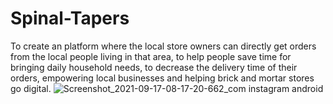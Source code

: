 # Spinal-Tapers

To create an platform where the local store owners can directly get orders from the local people living in that area, to help people save time for bringing daily household needs, to decrease the delivery time of their orders, empowering local businesses and helping brick and mortar stores go digital.
![Screenshot_2021-09-17-08-17-20-662_com instagram android](https://user-images.githubusercontent.com/84840682/133716757-3c0b4aa2-0049-4b2c-bebd-db8346aefc65.jpg)
